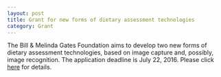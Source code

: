 ```yaml
---
layout: post
title: Grant for new forms of dietary assessment technologies
category: Grant
---
```


The Bill & Melinda Gates Foundation aims to develop two new forms of dietary assessment technologies, based on image capture and, possibly, image recognition. The application deadline is July 22, 2016. Please click [here](http://www.gatesfoundation.org/How-We-Work/General-Information/Grant-Opportunities/Innovative-Technology-RFP) for details.
